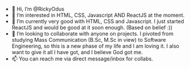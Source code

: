 - 👋 Hi, I’m @RickyOdus
- 👀 I’m interested in HTML, CSS, Javascript AND ReactJS at the moment.
- 🌱 I’m currently very good with HTML, CSS and Javascript. I just started ReactJS and would be good at it soon enough. (Based on belief :))
- 💞️ I’m looking to collaborate with anyone on projects. I pivoted from studying Mass Communication (B.Sc, M.Sc in view) to Software Engineering, so this is a new phase of my life and I am loving it. I also want to give it all I have got, and I believe God got me.
- 📫 You can reach me via direct message/inbox for collabs.

<!---
RickyOdus/RickyOdus is a ✨ special ✨ repository because its `README.md` (this file) appears on your GitHub profile.
You can click the Preview link to take a look at your changes.
--->

